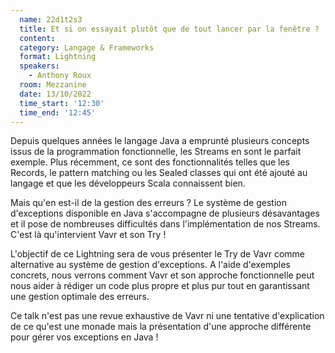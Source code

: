 ```yaml
---
  name: 22d1t2s3
  title: Et si on essayait plutôt que de tout lancer par la fenêtre ? 
  content:
  category: Langage & Frameworks
  format: Lightning
  speakers: 
    - Anthony Roux
  room: Mezzanine
  date: 13/10/2022
  time_start: '12:30'
  time_end: '12:45'
---
```

Depuis quelques années le langage Java a emprunté plusieurs concepts issus de la programmation fonctionnelle, les Streams en sont le parfait exemple. Plus récemment, ce sont des fonctionnalités telles que les Records, le pattern matching ou les Sealed classes qui ont été ajouté au langage et que les développeurs Scala connaissent bien.

Mais qu'en est-il de la gestion des erreurs ? Le système de gestion d'exceptions disponible en Java s'accompagne de plusieurs désavantages et il pose de nombreuses difficultés dans l'implémentation de nos Streams. C'est là qu'intervient Vavr et son Try !

L'objectif de ce Lightning sera de vous présenter le Try de Vavr comme alternative au système de gestion d'exceptions.
A l'aide d'exemples concrets, nous verrons comment Vavr et son approche fonctionnelle peut nous aider à rédiger un code plus propre et plus pur tout en garantissant une gestion optimale des erreurs.

Ce talk n'est pas une revue exhaustive de Vavr ni une tentative d'explication de ce qu'est une monade mais la présentation d'une approche différente pour gérer vos exceptions en Java !
